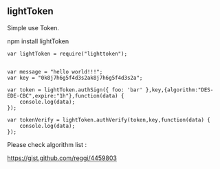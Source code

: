 ## lightToken


Simple use Token.


npm install lightToken


```
var lightToken = require("lighttoken");


var message = "hello world!!!";
var key = "0k8j7h6g5f4d3s2ak8j7h6g5f4d3s2a";

var token = lightToken.authSign({ foo: 'bar' },key,{algorithm:"DES-EDE-CBC",expire:"1h"},function(data) {
	console.log(data);
});

var tokenVerify = lightToken.authVerify(token,key,function(data) {
	console.log(data);
});

```


Please check algorithm list :

https://gist.github.com/reggi/4459803